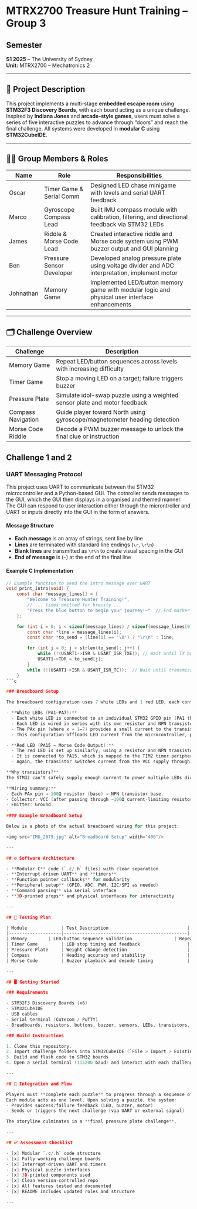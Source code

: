# MTRX2700 Treasure Hunt Training – Group 3

## Semester
**S1 2025** – The University of Sydney  
**Unit:** MTRX2700 – Mechatronics 2

---

## 🔧 Project Description

This project implements a multi-stage **embedded escape room** using **STM32F3 Discovery Boards**, with each board acting as a unique challenge. Inspired by **Indiana Jones** and **arcade-style games**, users must solve a series of five interactive puzzles to advance through “doors” and reach the final challenge. All systems were developed in **modular C** using **STM32CubeIDE**.

---

## 🧑‍💻 Group Members & Roles

| Name        | Role                        | Responsibilities                                                                                  |
|-------------|-----------------------------|---------------------------------------------------------------------------------------------------|
| Oscar       | Timer Game & Serial Comm    | Designed LED chase minigame with levels and serial UART feedback   |
| Marco       | Gyroscope Compass Lead      | Built IMU compass module with calibration, filtering, and directional feedback via STM32 LEDs     |
| James       | Riddle & Morse Code Lead    | Created interactive riddle and Morse code system using PWM buzzer output and GUI planning         |
| Ben         | Pressure Sensor Developer   | Developed analog pressure plate using voltage divider and ADC interpretation, implement motor     |
| Johnathan   | Memory Game  | Implemented LED/button memory game with modular logic and physical user interface enhancements     |

---

## 🗂️ Challenge Overview

| Challenge         | Description                                                                 |
|-------------------|-----------------------------------------------------------------------------|
| Memory Game       | Repeat LED/button sequences across levels with increasing difficulty        |
| Timer Game        | Stop a moving LED on a target; failure triggers buzzer |
| Pressure Plate    | Simulate idol-swap puzzle using a weighted sensor plate and motor feedback |
| Compass Navigation| Guide player toward North using gyroscope/magnetometer heading detection    |
| Morse Code Riddle | Decode a PWM buzzer message to unlock the final clue or instruction         |

## Challenge 1 and 2

### UART Messaging Protocol

This project uses UART to communicate between the STM32 microcontroller and a Python-based GUI. The cotnroller sends  messages to the GUI, which the GUI then displays in a organised and themed manner. The GUI can respond to user interaction either through the microntroller and UART or inputs directly into the GUI in the form of answers.

#### Message Structure

- **Each message** is an array of strings, sent line by line
- **Lines** are terminated with standard line endings (`\r`, `\r\n`)
- **Blank lines** are transmitted as `\r\n` to create visual spacing in the GUI
- **End of message** is  (`~`) at the end of the final line

#### Example C Implementation

```c
// Example function to send the intro message over UART
void print_intro(void) {
    const char *message_lines[] = {
        "Welcome to Treasure Hunter Training!",
        // ... lines omitted for brevity ...
        "Press the blue button to begin your journey!~"  // End marker
    };

    for (int i = 0; i < sizeof(message_lines) / sizeof(message_lines[0]); i++) {
        const char *line = message_lines[i];
        const char *to_send = (line[0] == '\0') ? "\r\n" : line;

        for (int j = 0; j < strlen(to_send); j++) {
            while (!(USART1->ISR & USART_ISR_TXE)); // Wait until TX buffer is empty
            USART1->TDR = to_send[j];
        }
        while (!(USART1->ISR & USART_ISR_TC));  // Wait until transmission complete
    }
```c

### Breadboard Setup

The breadboard configuration uses 7 white LEDs and 1 red LED, each controlled via separate GPIO pins on the STM32 microcontroller:

- **White LEDs (PA1–PA7):**
  - Each white LED is connected to an individual STM32 GPIO pin (PA1 through PA7).
  - Each LED is wired in series with its own resistor and NPN transistor.
  - The PAx pin (where x = 1–7) provides a small current to the transistor base, allowing a larger current to flow from the breadboard’s VCC rail, through the resistor and LED, then to ground.
  - This configuration offloads LED current from the microcontroller, preventing excessive draw on the STM32’s pins.

- **Red LED (PA15 – Morse Code Output):**
  - The red LED is set up similarly, using a resistor and NPN transistor.
  - It is connected to PA15, which is mapped to the TIM2 timer peripheral for PWM or precise Morse code signaling in the code.
  - Again, the transistor switches current from the VCC supply through the LED and resistor to ground, triggered by the PA15 pin.

**Why transistors?**  
The STM32 can’t safely supply enough current to power multiple LEDs directly. Transistors act as switches, letting the board’s power rail supply the required current while only a small control signal is needed from the microcontroller.

**Wiring summary:**
- Each PAx pin → 100Ω resistor (base) → NPN transistor base.
- Collector: VCC (after passing through ~100Ω current-limiting resistor and LED).
- Emitter: Ground.
- 
#### Example Breadboard Setup

Below is a photo of the actual breadboard wiring for this project:

<img src="IMG_2079.jpg" alt="Breadboard Setup" width="400"/>

---

## ⚙️ Software Architecture

- **Modular C** code (`.c/.h` files) with clear separation
- **Interrupt-driven UART** and **timers**
- **Function pointer callbacks** for modularity
- **Peripheral setup** (GPIO, ADC, PWM, I2C/SPI as needed)
- **Command parsing** via serial interface
- **3D-printed props** and physical interfaces for interactivity

---

## 🧪 Testing Plan

| Module             | Test Description                              | Method                                 | Expected Result                        | Status |
|--------------------|-----------------------------------------------|----------------------------------------|----------------------------------------|--------|
| Memory        | LED/button sequence validation                | Repeat correct pattern                 | Player progresses/fails appropriately  | ✅     |
| Timer Game         | LED stop timing and feedback                  | Button press at correct moment         | UART and LED indicate result           | ✅     |
| Pressure Plate     | Weight change detection                       | Swap object on plate                   | LED/motor response triggered           | ✅     |
| Compass            | Heading accuracy and stability                | Rotate board, track direction          | Accurate feedback toward North         | ✅     |
| Morse Code         | Buzzer playback and decode timing             | Listen and interpret Morse code        | Player identifies correct answer       | ✅     |

---

## 🖥️ Getting Started

### Requirements

- STM32F3 Discovery Boards (x6)
- STM32CubeIDE
- USB cables
- Serial terminal (Cutecom / PuTTY)
- Breadboards, resistors, buttons, buzzer, sensors, LEDs, transistors, op-amp

### Build Instructions

1. Clone this repository.
2. Import challenge folders into STM32CubeIDE (`File > Import > Existing Projects`).
3. Build and flash code to STM32 boards.
4. Open a serial terminal (115200 baud) and interact with each challenge.

---

## 🏁 Integration and Flow

Players must **complete each puzzle** to progress through a sequence of five “doors.”  
Each module acts as one level. Upon solving a puzzle, the system:
- Provides success/failure feedback (LED, buzzer, motor)
- Sends or triggers the next challenge (via UART or external signal)

The storyline culminates in a **final pressure plate challenge**.

---

## ✅ Assessment Checklist

- [x] Modular `.c/.h` code structure
- [x] Fully working challenge boards
- [x] Interrupt-driven UART and timers
- [x] Physical puzzle interfaces
- [x] 3D-printed components used
- [x] Clean version-controlled repo
- [x] All features tested and documented
- [x] README includes updated roles and structure

---

